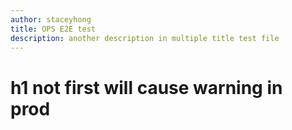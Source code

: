 ```yaml
---
author: staceyhong
title: OPS E2E test
description: another description in multiple title test file
---
```


# h1 not first will cause warning in prod

